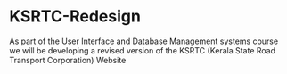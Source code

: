 # KSRTC-Redesign
As part of the User Interface and Database Management systems course we will be developing a revised version of the KSRTC (Kerala State Road Transport Corporation) Website
